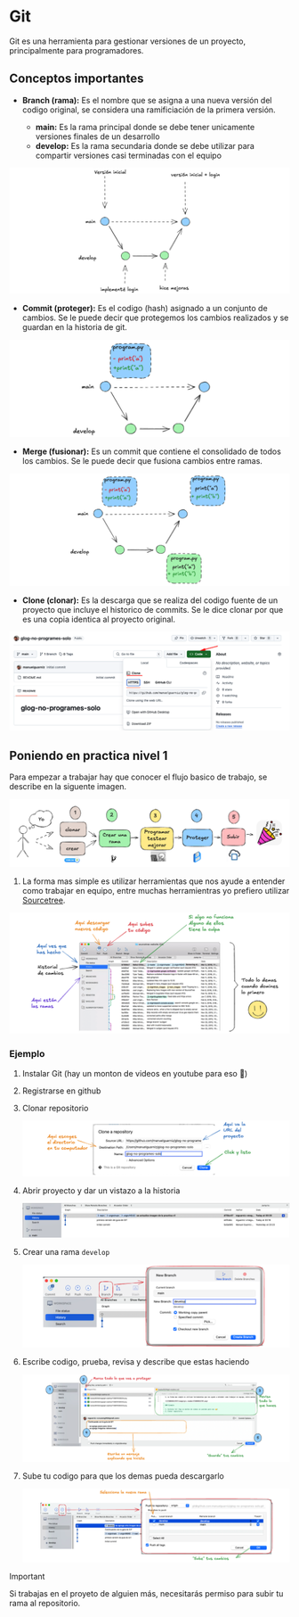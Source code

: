 # Git

Git es una herramienta para gestionar versiones de un proyecto, principalmente para programadores.

## Conceptos importantes

- **Branch (rama):** Es el nombre que se asigna a una nueva versión del codigo original, se considera una ramificiación de la primera versión.

  - **main:** Es la rama principal donde se debe tener unicamente versiones finales de un desarrollo
  - **develop:** Es la rama secundaria donde se debe utilizar para compartir versiones casi terminadas con el equipo

![1728967202179](image/git.readme/1728967202179.png)

- **Commit (proteger):** Es el codigo (hash) asignado a un conjunto de cambios. Se le puede decir que protegemos los cambios realizados y se guardan en la historia de git.

![1728967168963](image/git.readme/1728967168963.png)

- **Merge (fusionar):** Es un commit que contiene el consolidado de todos los cambios. Se le puede decir que fusiona cambios entre ramas.

![1728967455747](image/git.readme/1728967455747.png)

- **Clone (clonar):** Es la descarga que se realiza del codigo fuente de un proyecto que incluye el historico de commits. Se le dice clonar por que es una copia identica al proyecto original.

![1728967686539](image/git.readme/1728967686539.png)

## Poniendo en practica nivel 1

Para empezar a trabajar hay que conocer el flujo basico de trabajo, se describe en la siguente imagen.

![1728969613682](image/git.readme/1728969613682.png)

1. La forma mas simple es utilizar herramientas que nos ayude a entender como trabajar en equipo, entre muchas herramientras yo prefiero utilizar [Sourcetree](https://www.sourcetreeapp.com/).

![1728969421787](image/git.readme/1728969421787.png)

### Ejemplo

1. Instalar Git (hay un monton de videos en youtube para eso 🙂)
2. Registrarse en github
3. Clonar repositorio

   ![1728970199443](image/git.readme/1728970199443.png)
4. Abrir proyecto y dar un vistazo a la historia

   ![1728970038224](image/git.readme/1728970038224.png)
5. Crear una rama `develop`

   ![1728970392323](image/git.readme/1728970392323.png)
6. Escribe codigo, prueba, revisa y describe que estas haciendo

   ![1728970752342](image/git.readme/1728970752342.png)
7. Sube tu codigo para que los demas pueda descargarlo

   ![1728970958989](image/git.readme/1728970958989.png)

> [!IMPORTANT]
> Si trabajas en el proyeto de alguien más, necesitarás permiso para subir tu rama al repositorio.
